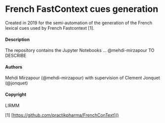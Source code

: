 # French FastContext cues generation

Created in 2019 for the semi-automation of the generation of the French lexical cues used by French Fastcontext [1].

#### Description
The repository contains the Jupyter Notebooks ... @mehdi-mirzapour TO DESCRIBE

#### Authors 
Mehdi Mirzapour (@mehdi-mirzapour) with supervision of Clement Jonquet (@jonquet)

#### Copyright
LIRMM


[1] [https://github.com/practikpharma/FrenchConText]()
